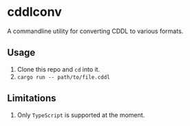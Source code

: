 # cddlconv

A commandline utility for converting CDDL to various formats.

## Usage

 1. Clone this repo and `cd` into it.
 2. `cargo run -- path/to/file.cddl`

## Limitations

 1. Only `TypeScript` is supported at the moment.
 